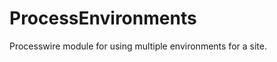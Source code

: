ProcessEnvironments
===================

Processwire module for using multiple environments for a site.
